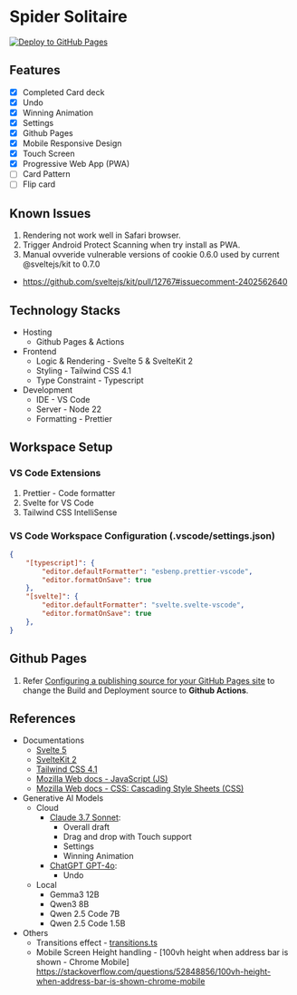 # Spider Solitaire
[![Deploy to GitHub Pages](https://github.com/farnghwai/spider-solitaire/actions/workflows/deploy.yml/badge.svg)](https://github.com/farnghwai/spider-solitaire/actions/workflows/deploy.yml)

## Features
- [x] Completed Card deck
- [x] Undo
- [x] Winning Animation
- [x] Settings
- [X] Github Pages
- [X] Mobile Responsive Design
- [X] Touch Screen
- [x] Progressive Web App (PWA)
- [ ] Card Pattern
- [ ] Flip card

## Known Issues
1. Rendering not work well in Safari browser.
2. Trigger Android Protect Scanning when try install as PWA.
3. Manual ovveride vulnerable versions of cookie 0.6.0 used by current @sveltejs/kit to 0.7.0 
  - https://github.com/sveltejs/kit/pull/12767#issuecomment-2402562640

## Technology Stacks
- Hosting
  - Github Pages & Actions
- Frontend
  - Logic & Rendering - Svelte 5 & SvelteKit 2
  - Styling - Tailwind CSS 4.1
  - Type Constraint - Typescript
- Development
  - IDE - VS Code
  - Server - Node 22
  - Formatting - Prettier

## Workspace Setup
### VS Code Extensions
1. Prettier - Code formatter
2. Svelte for VS Code
3. Tailwind CSS IntelliSense

### VS Code Workspace Configuration (.vscode/settings.json)
```json
{
    "[typescript]": {
        "editor.defaultFormatter": "esbenp.prettier-vscode",
        "editor.formatOnSave": true
    },
    "[svelte]": {
        "editor.defaultFormatter": "svelte.svelte-vscode",
        "editor.formatOnSave": true
    },
}
```

## Github Pages 
1. Refer [Configuring a publishing source for your GitHub Pages site](https://docs.github.com/en/pages/getting-started-with-github-pages/configuring-a-publishing-source-for-your-github-pages-site) to change the Build and Deployment source to **Github Actions**.


## References
- Documentations 
  - [Svelte 5](https://svelte.dev/docs/svelte/overview)
  - [SvelteKit 2](https://svelte.dev/docs/kit/introduction)
  - [Tailwind CSS 4.1](https://tailwindcss.com/docs/installation/using-vite)
  - [Mozilla Web docs - JavaScript (JS)](https://developer.mozilla.org/en-US/docs/Web/JavaScript)
  - [Mozilla Web docs - CSS: Cascading Style Sheets (CSS)](https://developer.mozilla.org/en-US/docs/Web/CSS)
- Generative AI Models
  - Cloud
    - [Claude 3.7 Sonnet](https://claude.ai/):
      - Overall draft
      - Drag and drop with Touch support
      - Settings
      - Winning Animation
    - [ChatGPT GPT-4o](https://chatgpt.com/):
      - Undo
  - Local
    - Gemma3 12B
    - Qwen3 8B
    - Qwen 2.5 Code 7B
    - Qwen 2.5 Code 1.5B
- Others
  - Transitions effect - [transitions.ts](https://svelte.dev/tutorial/svelte/animations)
  - Mobile Screen Height handling - [100vh height when address bar is shown - Chrome Mobile] https://stackoverflow.com/questions/52848856/100vh-height-when-address-bar-is-shown-chrome-mobile